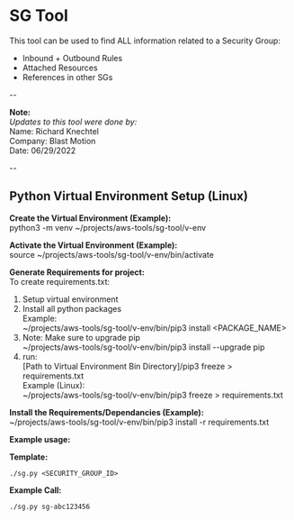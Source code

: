 # SG Tool  

This tool can be used to find ALL information related to a Security Group:  

- Inbound + Outbound Rules
- Attached Resources
- References in other SGs

--

**Note:**  
*Updates to this tool were done by:*  
Name: Richard Knechtel  
Company: Blast Motion  
Date: 06/29/2022  

--

## Python Virtual Environment Setup (Linux)  

**Create the Virtual Environment (Example):**  
python3 -m venv ~/projects/aws-tools/sg-tool/v-env  

**Activate the Virtual Environment (Example):**  
source ~/projects/aws-tools/sg-tool/v-env/bin/activate  

**Generate Requirements for project:**  
To create requirements.txt:  

1) Setup virtual environment  
2) Install all python packages  
   Example:  
~/projects/aws-tools/sg-tool/v-env/bin/pip3 install <PACKAGE_NAME>
3) Note: Make sure to upgrade pip  
~/projects/aws-tools/sg-tool/v-env/bin/pip3 install --upgrade pip  
4) run:  
[Path to Virtual Environment Bin Directory]/pip3 freeze > requirements.txt  
Example (Linux):  
~/projects/aws-tools/sg-tool/v-env/bin/pip3 freeze > requirements.txt  

**Install the Requirements/Dependancies (Example):**  
~/projects/aws-tools/sg-tool/v-env/bin/pip3 install -r requirements.txt  

**Example usage:**  

**Template:**  

`./sg.py <SECURITY_GROUP_ID>`

**Example Call:**  

`./sg.py sg-abc123456`  

